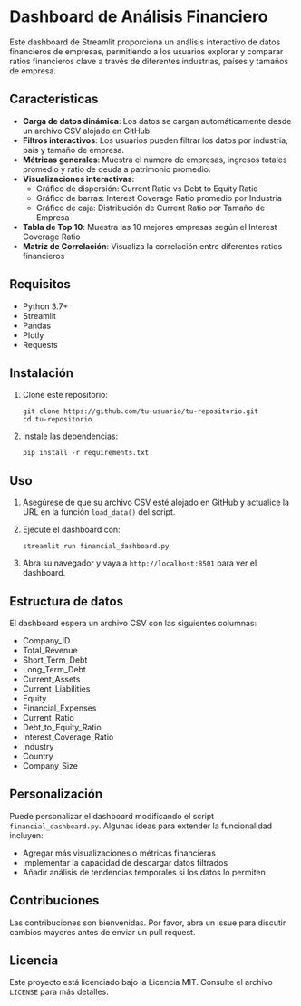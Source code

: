# Dashboard de Análisis Financiero

Este dashboard de Streamlit proporciona un análisis interactivo de datos financieros de empresas, permitiendo a los usuarios explorar y comparar ratios financieros clave a través de diferentes industrias, países y tamaños de empresa.

## Características

- **Carga de datos dinámica**: Los datos se cargan automáticamente desde un archivo CSV alojado en GitHub.
- **Filtros interactivos**: Los usuarios pueden filtrar los datos por industria, país y tamaño de empresa.
- **Métricas generales**: Muestra el número de empresas, ingresos totales promedio y ratio de deuda a patrimonio promedio.
- **Visualizaciones interactivas**:
  - Gráfico de dispersión: Current Ratio vs Debt to Equity Ratio
  - Gráfico de barras: Interest Coverage Ratio promedio por Industria
  - Gráfico de caja: Distribución de Current Ratio por Tamaño de Empresa
- **Tabla de Top 10**: Muestra las 10 mejores empresas según el Interest Coverage Ratio
- **Matriz de Correlación**: Visualiza la correlación entre diferentes ratios financieros

## Requisitos

- Python 3.7+
- Streamlit
- Pandas
- Plotly
- Requests

## Instalación

1. Clone este repositorio:
   ```
   git clone https://github.com/tu-usuario/tu-repositorio.git
   cd tu-repositorio
   ```

2. Instale las dependencias:
   ```
   pip install -r requirements.txt
   ```

## Uso

1. Asegúrese de que su archivo CSV esté alojado en GitHub y actualice la URL en la función `load_data()` del script.

2. Ejecute el dashboard con:
   ```
   streamlit run financial_dashboard.py
   ```

3. Abra su navegador y vaya a `http://localhost:8501` para ver el dashboard.

## Estructura de datos

El dashboard espera un archivo CSV con las siguientes columnas:

- Company_ID
- Total_Revenue
- Short_Term_Debt
- Long_Term_Debt
- Current_Assets
- Current_Liabilities
- Equity
- Financial_Expenses
- Current_Ratio
- Debt_to_Equity_Ratio
- Interest_Coverage_Ratio
- Industry
- Country
- Company_Size

## Personalización

Puede personalizar el dashboard modificando el script `financial_dashboard.py`. Algunas ideas para extender la funcionalidad incluyen:

- Agregar más visualizaciones o métricas financieras
- Implementar la capacidad de descargar datos filtrados
- Añadir análisis de tendencias temporales si los datos lo permiten

## Contribuciones

Las contribuciones son bienvenidas. Por favor, abra un issue para discutir cambios mayores antes de enviar un pull request.

## Licencia

Este proyecto está licenciado bajo la Licencia MIT. Consulte el archivo `LICENSE` para más detalles.
